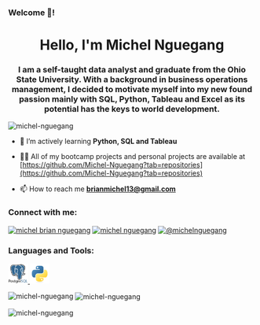 ### Welcome 👋!

<h1 align="center">Hello, I'm Michel Nguegang</h1>
<h3 align="center">I am a self-taught data analyst and graduate from the Ohio State University. With a background in business operations management, I decided to motivate myself into my new found passion mainly with SQL, Python, Tableau and Excel as its potential has the keys to world development.</h3>

<p align="left"> <img src="https://komarev.com/ghpvc/?username=michel-nguegang&label=Profile%20views&color=0e75b6&style=flat" alt="michel-nguegang" /> </p>

- 🌱 I’m actively learning **Python, SQL and Tableau**

- 👨‍💻 All of my bootcamp projects and personal projects are available at [https://github.com/Michel-Nguegang?tab=repositories](https://github.com/Michel-Nguegang?tab=repositories)

- 📫 How to reach me **brianmichel13@gmail.com**

<h3 align="left">Connect with me:</h3>
<p align="left">
<a href="https://linkedin.com/in/michel brian nguegang" target="blank"><img align="center" src="https://raw.githubusercontent.com/rahuldkjain/github-profile-readme-generator/master/src/images/icons/Social/linked-in-alt.svg" alt="michel brian nguegang" height="30" width="40" /></a>
<a href="https://kaggle.com/michel nguegang" target="blank"><img align="center" src="https://raw.githubusercontent.com/rahuldkjain/github-profile-readme-generator/master/src/images/icons/Social/kaggle.svg" alt="michel nguegang" height="30" width="40" /></a>
<a href="https://medium.com/@michelnguegang" target="blank"><img align="center" src="https://raw.githubusercontent.com/rahuldkjain/github-profile-readme-generator/master/src/images/icons/Social/medium.svg" alt="@michelnguegang" height="30" width="40" /></a>
</p>

<h3 align="left">Languages and Tools:</h3>
<p align="left"> <a href="https://www.postgresql.org" target="_blank" rel="noreferrer"> <img src="https://raw.githubusercontent.com/devicons/devicon/master/icons/postgresql/postgresql-original-wordmark.svg" alt="postgresql" width="40" height="40"/> </a> <a href="https://www.python.org" target="_blank" rel="noreferrer"> <img src="https://raw.githubusercontent.com/devicons/devicon/master/icons/python/python-original.svg" alt="python" width="40" height="40"/> </a> </p>

<p><img align="left" src="https://github-readme-stats.vercel.app/api/top-langs?username=michel-nguegang&show_icons=true&locale=en&layout=compact" alt="michel-nguegang" /></p>

<p>&nbsp;<img align="center" src="https://github-readme-stats.vercel.app/api?username=michel-nguegang&show_icons=true&locale=en" alt="michel-nguegang" /></p>

<p><img align="center" src="https://github-readme-streak-stats.herokuapp.com/?user=michel-nguegang&" alt="michel-nguegang" /></p>
